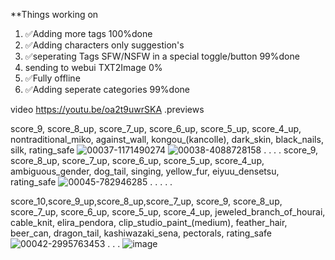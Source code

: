 **Things working on 
1.  ✅Adding more tags 100%done
2.  ✅Adding characters only suggestion's
3.  ✅seperating Tags SFW/NSFW in a special toggle/button 99%done
4. sending to webui TXT2Image 0%
5.  ✅Fully offline
6.  ✅Adding seperate categories 99%done

video https://youtu.be/oa2t9uwrSKA
   .previews
   
score_9, score_8_up, score_7_up, score_6_up, score_5_up, score_4_up, nontraditional_miko, against_wall, kongou_(kancolle), dark_skin, black_nails, silk, rating_safe
![00037-1171490274](https://github.com/dan4in/Random-Danbooru-Tags-Generator-Pony/assets/53431991/415b402e-f2b1-426e-9560-78f6148f220f)
![00038-4088728158](https://github.com/dan4in/Random-Danbooru-Tags-Generator-Pony/assets/53431991/25981b30-6502-4963-978b-eaa2097e408d)
.
.
.
.
score_9, score_8_up, score_7_up, score_6_up, score_5_up, score_4_up, ambiguous_gender, dog_tail, singing, yellow_fur, eiyuu_densetsu, rating_safe
![00045-782946285](https://github.com/dan4in/Random-Danbooru-Tags-Generator-Pony/assets/53431991/045a3229-beb1-4fd1-82a0-e563c41982ea)
.
.
.
.
.

score_10,score_9_up,score_8_up,score_7_up, score_9, score_8_up, score_7_up, score_6_up, score_5_up, score_4_up, jeweled_branch_of_hourai, cable_knit, elira_pendora, clip_studio_paint_(medium), feather_hair, beer_can, dragon_tail, kashiwazaki_sena, pectorals, rating_safe
![00042-2995763453](https://github.com/dan4in/Random-Danbooru-Tags-Generator-Pony/assets/53431991/03da876b-cb82-4e7d-b55c-911ab4eed185)
.
.
.
![image](https://github.com/dan4in/Random-Danbooru-Tags-Generator-Pony/assets/53431991/4ece34b2-3b05-4d1d-8183-cf40175260e8)

